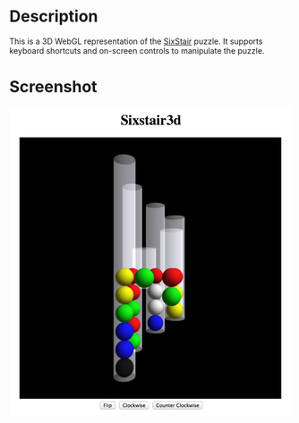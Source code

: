 # Description

This is a 3D WebGL representation of the [SixStair](https://github.com/unixpickle/sixstair) puzzle. It supports keyboard shortcuts and on-screen controls to manipulate the puzzle.

# Screenshot

![screenshot.png](screenshot.png)
